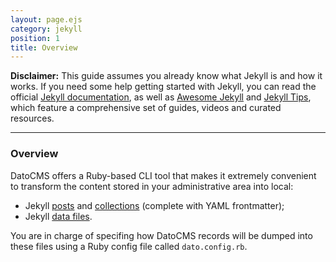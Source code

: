 ```yaml
---
layout: page.ejs
category: jekyll
position: 1
title: Overview
---
```


**Disclaimer:** This guide assumes you already know what Jekyll is and how it works. If you need some help getting started with Jekyll, you can read the official [Jekyll documentation](https://jekyllrb.com/docs/home/), as well as [Awesome Jekyll](https://github.com/planetjekyll/awesome-jekyll) and [Jekyll Tips](http://jekyll.tips/), which feature a comprehensive set of guides, videos and curated resources.

---

### Overview

DatoCMS offers a Ruby-based CLI tool that makes it extremely convenient to transform the content stored in your administrative area into local:

* Jekyll [posts](https://jekyllrb.com/docs/posts/) and [collections](https://jekyllrb.com/docs/collections/) (complete with YAML frontmatter);
* Jekyll [data files](https://jekyllrb.com/docs/datafiles/).

You are in charge of specifing how DatoCMS records will be dumped into these files using a Ruby config file called `dato.config.rb`.
